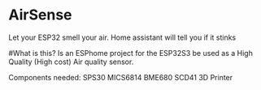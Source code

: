 # AirSense
Let your ESP32 smell your air. Home assistant will tell you if it stinks

#What is this? 
Is an ESPhome project for the ESP32S3 be used as a High Quality (High cost) Air quality sensor. 

Components needed:
SPS30
MICS6814
BME680
SCD41
3D Printer
